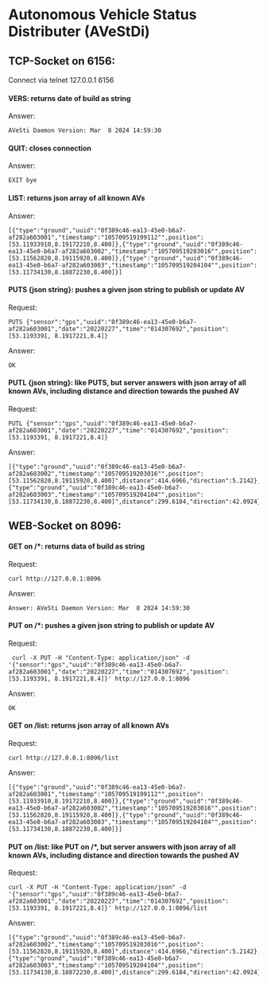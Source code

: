 # Autonomous Vehicle Status Distributer (AVeStDi) #
## TCP-Socket on 6156: ##
Connect via telnet 127.0.0.1 6156

#### VERS: returns date of build as string ####
Answer:

    AVeSti Daemon Version: Mar  8 2024 14:59:30

#### QUIT: closes connection ####
Answer:

    EXIT bye

#### LIST: returns json array of all known AVs #####
Answer:

    [{"type":"ground","uuid":"0f389c46-ea13-45e0-b6a7-af282a603001","timestamp":"105709519199112"",position":[53.11933910,8.19172210,8.400]},{"type":"ground","uuid":"0f389c46-ea13-45e0-b6a7-af282a603002","timestamp":"105709519203016"",position":[53.11562820,8.19115920,8.400]},{"type":"ground","uuid":"0f389c46-ea13-45e0-b6a7-af282a603003","timestamp":"105709519204104"",position":[53.11734130,8.18872230,8.400]}]

#### PUTS {json string}: pushes a given json string to publish or update AV ####
Request:

    PUTS {"sensor":"gps","uuid":"0f389c46-ea13-45e0-b6a7-af282a603001","date":"20220227","time":"014307692","position":[53.1193391, 8.1917221,8.4]}

Answer:

    OK

#### PUTL {json string}: like PUTS, but server answers with json array of all known AVs, including distance and direction towards the pushed AV ####
Request: 

    PUTL {"sensor":"gps","uuid":"0f389c46-ea13-45e0-b6a7-af282a603001","date":"20220227","time":"014307692","position":[53.1193391, 8.1917221,8.4]}

Answer:

    [{"type":"ground","uuid":"0f389c46-ea13-45e0-b6a7-af282a603002","timestamp":"105709519203016"",position":[53.11562820,8.19115920,8.400]",distance":414.6966,"direction":5.2142},{"type":"ground","uuid":"0f389c46-ea13-45e0-b6a7-af282a603003","timestamp":"105709519204104"",position":[53.11734130,8.18872230,8.400]",distance":299.6184,"direction":42.0924}]
      
## WEB-Socket on 8096: ##

#### GET on /*: returns data of build as string ####
Request:

    curl http://127.0.0.1:8096

Answer:

    Answer: AVeSti Daemon Version: Mar  8 2024 14:59:30
    
#### PUT <json string> on /*: pushes a given json string to publish or update AV ####
Request:

     curl -X PUT -H "Content-Type: application/json" -d '{"sensor":"gps","uuid":"0f389c46-ea13-45e0-b6a7-af282a603001","date":"20220227","time":"014307692","position":[53.1193391, 8.1917221,8.4]}' http://127.0.0.1:8096

Answer:

    OK

#### GET on /list: returns json array of all known AVs ####
Request:

    curl http://127.0.0.1:8096/list

Answer:

    [{"type":"ground","uuid":"0f389c46-ea13-45e0-b6a7-af282a603001","timestamp":"105709519199112"",position":[53.11933910,8.19172210,8.400]},{"type":"ground","uuid":"0f389c46-ea13-45e0-b6a7-af282a603002","timestamp":"105709519203016"",position":[53.11562820,8.19115920,8.400]},{"type":"ground","uuid":"0f389c46-ea13-45e0-b6a7-af282a603003","timestamp":"105709519204104"",position":[53.11734130,8.18872230,8.400]}]


#### PUT <json string> on /list: like PUT on /*, but server answers with json array of all known AVs, including distance and direction towards the pushed AV ####
Request:

    curl -X PUT -H "Content-Type: application/json" -d '{"sensor":"gps","uuid":"0f389c46-ea13-45e0-b6a7-af282a603001","date":"20220227","time":"014307692","position":[53.1193391, 8.1917221,8.4]}' http://127.0.0.1:8096/list

Answer:

    [{"type":"ground","uuid":"0f389c46-ea13-45e0-b6a7-af282a603002","timestamp":"105709519203016"",position":[53.11562820,8.19115920,8.400]",distance":414.6966,"direction":5.2142},{"type":"ground","uuid":"0f389c46-ea13-45e0-b6a7-af282a603003","timestamp":"105709519204104"",position":[53.11734130,8.18872230,8.400]",distance":299.6184,"direction":42.0924}]